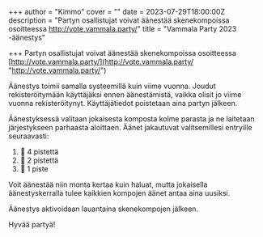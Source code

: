 +++
author = "Kimmo"
cover = ""
date = 2023-07-29T18:00:00Z
description = "Partyn osallistujat voivat äänestää skenekompoissa osoitteessa http://vote.vammala.party/"
title = "Vammala Party 2023 -äänestys"

+++
Partyn osallistujat voivat äänestää skenekompoissa osoitteessa [http://vote.vammala.party/](http://vote.vammala.party/ "http://vote.vammala.party/")

Äänestys toimii samalla systeemillä kuin viime vuonna. Joudut rekisteröitymään käyttäjäksi ennen äänestämistä, vaikka olisit jo viime vuonna rekisteröitynyt. Käyttäjätiedot poistetaan aina partyn jälkeen.

Äänestyksessä valitaan jokaisesta komposta kolme parasta ja ne laitetaan järjestykseen parhaasta aloittaen. Äänet jakautuvat valitsemillesi entryille seuraavasti:

1. 🏅 4 pistettä
2. 🥈 2 pistettä
3. 🥉 1 piste

Voit äänestää niin monta kertaa kuin haluat, mutta jokaisella äänestyskerralla tulee kaikkien kompojen äänet antaa aina uusiksi.

Äänestys aktivoidaan lauantaina skenekompojen jälkeen.

Hyvää partyä!
